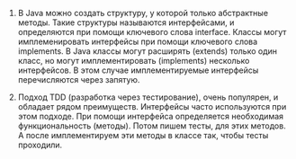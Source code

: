 1. В Java можно создать структуру, у которой только абстрактные методы. 
Такие структуры называются интерфейсами, и определяются при помощи ключевого слова interface. 
Классы могут имплеменировать интерфейсы при помощи ключевого слова implements. 
В Java классы могут расширять (extends) только один класс, но могут имплементировать 
(implements) несколько интерфейсов. В этом случае имплементируемые интерфейсы перечисляются через запятую.

2. Подход TDD (разработка через тестирование), очень популярен, и обладает рядом преимуществ. 
Интерфейсы часто используются при этом подходе. При помощи интерфейса определяется необходимая функциональность (методы). Потом пишем тесты, для этих методов. А после имплементируем эти методы в классе так, чтобы тесты проходили. 
